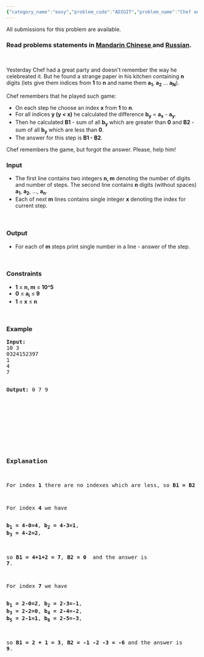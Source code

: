 ```yaml
---
{"category_name":"easy","problem_code":"ADIGIT","problem_name":"Chef and Digits","languages_supported":{"0":"ADA","1":"ASM","2":"BASH","3":"BF","4":"C","5":"C99 strict","6":"CAML","7":"CLOJ","8":"CLPS","9":"CPP 4.3.2","10":"CPP 4.9.2","11":"CPP14","12":"CS2","13":"D","14":"ERL","15":"FORT","16":"FS","17":"GO","18":"HASK","19":"ICK","20":"ICON","21":"JAVA","22":"JS","23":"LISP clisp","24":"LISP sbcl","25":"LUA","26":"NEM","27":"NICE","28":"NODEJS","29":"PAS fpc","30":"PAS gpc","31":"PERL","32":"PERL6","33":"PHP","34":"PIKE","35":"PRLG","36":"PYTH","37":"PYTH 3.4","38":"RUBY","39":"SCALA","40":"SCM guile","41":"SCM qobi","42":"ST","43":"TCL","44":"TEXT","45":"WSPC"},"max_timelimit":1,"source_sizelimit":50000,"problem_author":"berezin","problem_tester":"shiplu","date_added":"20-02-2014","tags":{"0":"ad","1":"april14","2":"berezin","3":"easy"},"editorial_url":"http://discuss.codechef.com/problems/ADIGIT","time":{"view_start_date":1397467741,"submit_start_date":1397467741,"visible_start_date":1397467741,"end_date":1735669800},"layout":"problem"}
---
```

<span class="solution-visible-txt">All submissions for this problem are available.</span><h3> Read problems statements in <a target="_blank" href="http://www.codechef.com/download/translated/APRIL14/mandarin/ADIGIT.pdf">Mandarin Chinese </a> and <a target="_blank" href="http://www.codechef.com/download/translated/APRIL14/russian/ADIGIT.pdf">Russian</a>.</h3>
<p> </p>
<p> Yesterday Chef had a great party and doesn't remember the way he celebreated it. But he found a strange paper in his kitchen containing <b>n</b> digits (lets give them indices from <b>1</b> to <b>n</b> and name them <b>a<sub>1</sub></b>, <b>a<sub>2</sub></b> ... <b>a<sub>N</sub></b>). </p>
<p> Chef remembers that he played such game:</p>
<ul>
<li> On each step he choose an index <b>x</b> from <b>1</b> to <b>n</b>.</li>
<li> For all indices <b>y (y &lt; x)</b> he calculated the difference <b>b<sub>y</sub></b> = <b>a<sub>x</sub></b> - <b>a<sub>y</sub></b>. </li>
<li> Then he calculated <b>B1</b> - sum of all <b>b<sub>y</sub></b> which are greater than <b>0</b> and <b>B2</b> - sum of all <b>b<sub>y</sub></b> which are less than <b>0</b>. </li>
<li> The answer for this step is <b>B1 - B2</b>. </li>
</ul>
<p>Chef remembers the game, but forgot the answer. Please, help him!</p>
<h3>Input</h3>
<ul>
<li>The first line contains two integers <b>n, m</b> denoting the number of digits and number of steps. The second line contains <b>n</b> digits (without spaces) <b>a<sub>1</sub></b>, <b>a<sub>2</sub></b>, ..., <b>a<sub>n</sub></b>. </li>
<li> Each of next <b>m</b> lines contains single integer <b>x</b> denoting the index for current step. </li>
</ul>
<p> </p>
<h3>Output</h3>
<ul>
<li>For each of <b>m</b> steps print single number in a line - answer of the step.</li>
</ul>
<p> </p>
<h3>Constraints</h3>
<ul>
<li><b>1</b> ≤ <b>n, m</b> ≤ <b>10^5</b></li>
<li><b>0</b> ≤ <b>a<sub>i</sub></b> ≤ <b>9</b></li>
<li><b>1</b> ≤ <b>x</b> ≤ <b>n</b></li>
</ul>
<p> </p>
<h3>Example</h3>
<pre><b>Input:</b>
10 3
0324152397
1
4
7

<b>Output:</b>
0
7
9

</pre><pre>
<p> </p>
<h3>Explanation</h3>
<p>For index <b>1</b> there are no indexes which are less, so <b>B1 = B2 = 0</b> and the answer is <b>0</b>.</p>
<p>For index <b>4</b> we have 

<b>b<sub>1</sub> = 4-0=4</b>, 
<b>b<sub>2</sub> = 4-3=1</b>, 
<b>b<sub>3</sub> = 4-2=2</b>, 

so <b>B1 = 4+1+2 = 7</b>, <b>B2 = 0 </b>
and the answer is <b>7</b>.</p>
<p>For index <b>7</b> we have

<b>b<sub>1</sub> = 2-0=2</b>, 
<b>b<sub>2</sub> = 2-3=-1</b>, 
<b>b<sub>3</sub> = 2-2=0</b>, 
<b>b<sub>4</sub> = 2-4=-2</b>, 
<b>b<sub>5</sub> = 2-1=1</b>, 
<b>b<sub>6</sub> = 2-5=-3</b>, 

so <b>B1 = 2 + 1 = 3</b>,
     <b>B2 = -1 -2 -3 = -6</b> 
and the answer is <b>9</b>.</p>
</pre>